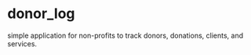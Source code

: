 donor_log
=========

simple application for non-profits to track donors, donations, clients, and services.
